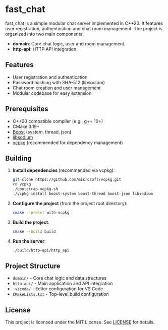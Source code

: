 # fast_chat

fast_chat is a simple modular chat server implemented in C++20. It features user registration, authentication and chat room management. The project is organized into two main components:

- **domain**: Core chat logic, user and room management.
- **http-api**: HTTP API integration.

## Features

- User registration and authentication
- Password hashing with SHA-512 (libsodium)
- Chat room creation and user management
- Modular codebase for easy extension

## Prerequisites

- C++20 compatible compiler (e.g., g++ 10+)
- CMake 3.19+
- [Boost](https://www.boost.org/) (system, thread, json)
- [libsodium](https://libsodium.gitbook.io/doc/)
- [vcpkg](https://github.com/microsoft/vcpkg) (recommended for dependency management)

## Building

1. **Install dependencies** (recommended via vcpkg):

    ```sh
    git clone https://github.com/microsoft/vcpkg.git
    cd vcpkg
    ./bootstrap-vcpkg.sh
    ./vcpkg install boost-system boost-thread boost-json libsodium
    ```

2. **Configure the project** (from the project root directory):

    ```sh
    cmake --preset with-vcpkg
    ```

3. **Build the project**:

    ```sh
    cmake --build build
    ```

4. **Run the server**:

    ```sh
    ./build/http-api/http_api
    ```

## Project Structure

- `domain/` - Core chat logic and data structures
- `http-api/` - Main application and API integration
- `.vscode/` - Editor configuration for VS Code
- `CMakeLists.txt` - Top-level build configuration

## License

This project is licensed under the MIT License. See [LICENSE](LICENSE) for details.